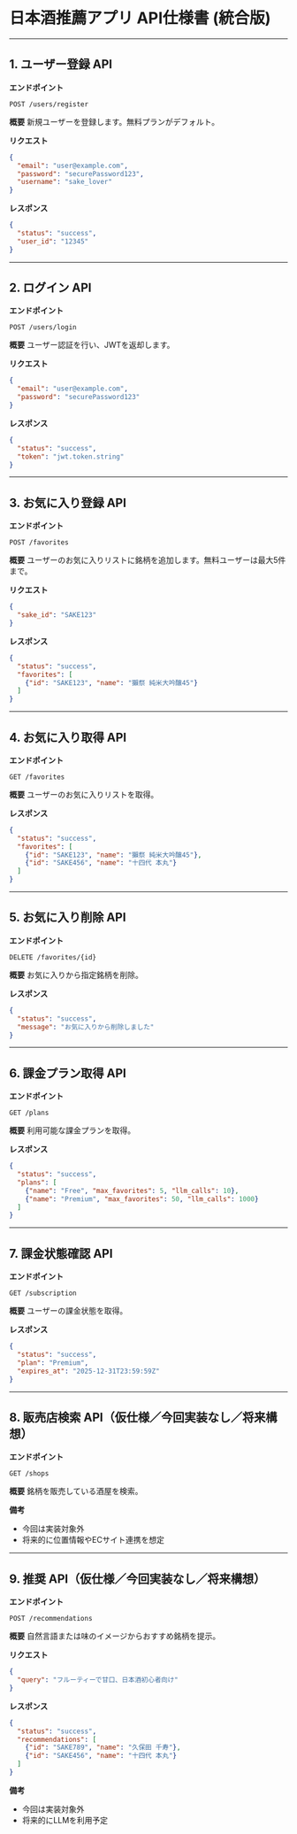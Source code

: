 # 日本酒推薦アプリ API仕様書 (統合版)

---
## 1. ユーザー登録 API

**エンドポイント**
```
POST /users/register
```

**概要**
新規ユーザーを登録します。無料プランがデフォルト。

**リクエスト**
```json
{
  "email": "user@example.com",
  "password": "securePassword123",
  "username": "sake_lover"
}
```

**レスポンス**
```json
{
  "status": "success",
  "user_id": "12345"
}
```

---
## 2. ログイン API

**エンドポイント**
```
POST /users/login
```

**概要**
ユーザー認証を行い、JWTを返却します。

**リクエスト**
```json
{
  "email": "user@example.com",
  "password": "securePassword123"
}
```

**レスポンス**
```json
{
  "status": "success",
  "token": "jwt.token.string"
}
```

---
## 3. お気に入り登録 API

**エンドポイント**
```
POST /favorites
```

**概要**
ユーザーのお気に入りリストに銘柄を追加します。無料ユーザーは最大5件まで。

**リクエスト**
```json
{
  "sake_id": "SAKE123"
}
```

**レスポンス**
```json
{
  "status": "success",
  "favorites": [
    {"id": "SAKE123", "name": "獺祭 純米大吟醸45"}
  ]
}
```

---
## 4. お気に入り取得 API

**エンドポイント**
```
GET /favorites
```

**概要**
ユーザーのお気に入りリストを取得。

**レスポンス**
```json
{
  "status": "success",
  "favorites": [
    {"id": "SAKE123", "name": "獺祭 純米大吟醸45"},
    {"id": "SAKE456", "name": "十四代 本丸"}
  ]
}
```

---
## 5. お気に入り削除 API

**エンドポイント**
```
DELETE /favorites/{id}
```

**概要**
お気に入りから指定銘柄を削除。

**レスポンス**
```json
{
  "status": "success",
  "message": "お気に入りから削除しました"
}
```

---
## 6. 課金プラン取得 API

**エンドポイント**
```
GET /plans
```

**概要**
利用可能な課金プランを取得。

**レスポンス**
```json
{
  "status": "success",
  "plans": [
    {"name": "Free", "max_favorites": 5, "llm_calls": 10},
    {"name": "Premium", "max_favorites": 50, "llm_calls": 1000}
  ]
}
```

---
## 7. 課金状態確認 API

**エンドポイント**
```
GET /subscription
```

**概要**
ユーザーの課金状態を取得。

**レスポンス**
```json
{
  "status": "success",
  "plan": "Premium",
  "expires_at": "2025-12-31T23:59:59Z"
}
```

---
## 8. 販売店検索 API（仮仕様／今回実装なし／将来構想）

**エンドポイント**
```
GET /shops
```

**概要**
銘柄を販売している酒屋を検索。

**備考**
- 今回は実装対象外
- 将来的に位置情報やECサイト連携を想定

---
## 9. 推奨 API（仮仕様／今回実装なし／将来構想）

**エンドポイント**
```
POST /recommendations
```

**概要**
自然言語または味のイメージからおすすめ銘柄を提示。

**リクエスト**
```json
{
  "query": "フルーティーで甘口、日本酒初心者向け"
}
```

**レスポンス**
```json
{
  "status": "success",
  "recommendations": [
    {"id": "SAKE789", "name": "久保田 千寿"},
    {"id": "SAKE456", "name": "十四代 本丸"}
  ]
}
```

**備考**
- 今回は実装対象外
- 将来的にLLMを利用予定
